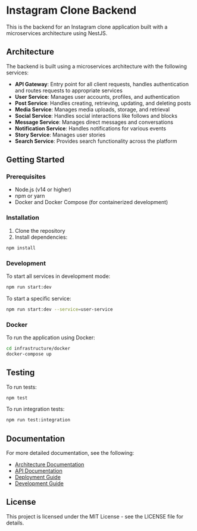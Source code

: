 # Instagram Clone Backend

This is the backend for an Instagram clone application built with a microservices architecture using NestJS.

## Architecture

The backend is built using a microservices architecture with the following services:

- **API Gateway**: Entry point for all client requests, handles authentication and routes requests to appropriate services
- **User Service**: Manages user accounts, profiles, and authentication
- **Post Service**: Handles creating, retrieving, updating, and deleting posts
- **Media Service**: Manages media uploads, storage, and retrieval
- **Social Service**: Handles social interactions like follows and blocks
- **Message Service**: Manages direct messages and conversations
- **Notification Service**: Handles notifications for various events
- **Story Service**: Manages user stories
- **Search Service**: Provides search functionality across the platform

## Getting Started

### Prerequisites

- Node.js (v14 or higher)
- npm or yarn
- Docker and Docker Compose (for containerized development)

### Installation

1. Clone the repository
2. Install dependencies:

```bash
npm install
```

### Development

To start all services in development mode:

```bash
npm run start:dev
```

To start a specific service:

```bash
npm run start:dev --service=user-service
```

### Docker

To run the application using Docker:

```bash
cd infrastructure/docker
docker-compose up
```

## Testing

To run tests:

```bash
npm test
```

To run integration tests:

```bash
npm run test:integration
```

## Documentation

For more detailed documentation, see the following:

- [Architecture Documentation](./docs/architecture.md)
- [API Documentation](./docs/api-docs.md)
- [Deployment Guide](./docs/deployment.md)
- [Development Guide](./docs/development.md)

## License

This project is licensed under the MIT License - see the LICENSE file for details.